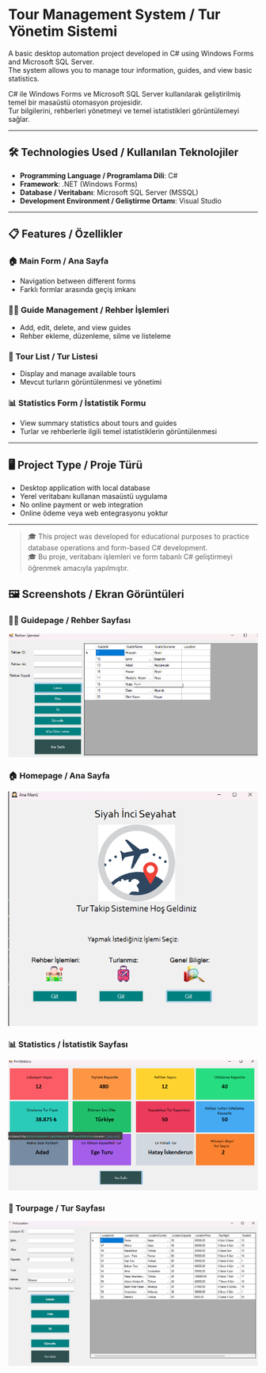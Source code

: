 # Tour Management System / Tur Yönetim Sistemi

A basic desktop automation project developed in C# using Windows Forms and Microsoft SQL Server.  
The system allows you to manage tour information, guides, and view basic statistics.

C# ile Windows Forms ve Microsoft SQL Server kullanılarak geliştirilmiş temel bir masaüstü otomasyon projesidir.  
Tur bilgilerini, rehberleri yönetmeyi ve temel istatistikleri görüntülemeyi sağlar.

---

## 🛠️ Technologies Used / Kullanılan Teknolojiler

- **Programming Language / Programlama Dili**: C#
- **Framework**: .NET (Windows Forms)
- **Database / Veritabanı**: Microsoft SQL Server (MSSQL)
- **Development Environment / Geliştirme Ortamı**: Visual Studio

---

## 📋 Features / Özellikler

### 🏠 Main Form / Ana Sayfa
- Navigation between different forms  
- Farklı formlar arasında geçiş imkanı

### 🧑‍✈️ Guide Management / Rehber İşlemleri
- Add, edit, delete, and view guides  
- Rehber ekleme, düzenleme, silme ve listeleme

### 🧭 Tour List / Tur Listesi
- Display and manage available tours  
- Mevcut turların görüntülenmesi ve yönetimi

### 📊 Statistics Form / İstatistik Formu
- View summary statistics about tours and guides  
- Turlar ve rehberlerle ilgili temel istatistiklerin görüntülenmesi

---

## 🖥️ Project Type / Proje Türü

- Desktop application with local database  
- Yerel veritabanı kullanan masaüstü uygulama  
- No online payment or web integration  
- Online ödeme veya web entegrasyonu yoktur

---

> 🎓 This project was developed for educational purposes to practice database operations and form-based C# development.  
> 🎓 Bu proje, veritabanı işlemleri ve form tabanlı C# geliştirmeyi öğrenmek amacıyla yapılmıştır.


## 🖼️ Screenshots / Ekran Görüntüleri

### 🧑‍✈️ Guidepage / Rehber Sayfası
![Guidepage](screenshots/Guidepage.png)

### 🏠 Homepage / Ana Sayfa
![Homepage](screenshots/homepage.png)

### 📊 Statistics / İstatistik Sayfası
![Statistics](screenshots/statistics.png)

### 🧭 Tourpage / Tur Sayfası
![Tourpage](screenshots/tourpage.png)

